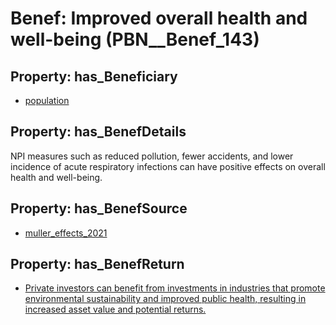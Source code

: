 # Benef: __Improved overall health and well-being__ (PBN__Benef_143)

## Property: has_Beneficiary

* [population](../Stakeholder/PBN__Stakeholder_81)

## Property: has_BenefDetails

NPI measures such as reduced pollution, fewer accidents, and lower incidence of acute respiratory infections can have positive effects on overall health and well-being.

## Property: has_BenefSource

* [muller_effects_2021](../Article/PBN__Article_30)

## Property: has_BenefReturn

* [Private investors can benefit from investments in industries that promote environmental sustainability and improved public health, resulting in increased asset value and potential returns.](../BenefReturn/PBN__BenefReturn_143)

